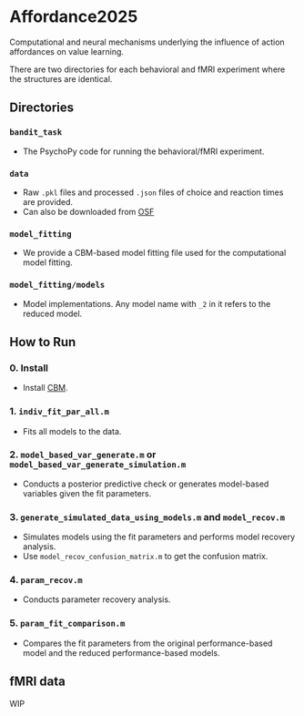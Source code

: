 # Affordance2025

Computational and neural mechanisms underlying the influence of action affordances on value learning.

There are two directories for each behavioral and fMRI experiment where the structures are identical.

## Directories

### `bandit_task`
- The PsychoPy code for running the behavioral/fMRI experiment.

### `data`
- Raw `.pkl` files and processed `.json` files of choice and reaction times are provided.
- Can also be downloaded from [OSF](https://osf.io/cvukp/?view_only=f2bd9f66ad604de09368eeec59996ea1)

### `model_fitting`
- We provide a CBM-based model fitting file used for the computational model fitting.

### `model_fitting/models`
- Model implementations. Any model name with `_2` in it refers to the reduced model.

## How to Run

### 0. Install
- Install [CBM](https://github.com/payampiray/cbm).

### 1. `indiv_fit_par_all.m`
- Fits all models to the data.

### 2. `model_based_var_generate.m` or `model_based_var_generate_simulation.m`
- Conducts a posterior predictive check or generates model-based variables given the fit parameters.

### 3. `generate_simulated_data_using_models.m` and `model_recov.m`
- Simulates models using the fit parameters and performs model recovery analysis.
- Use `model_recov_confusion_matrix.m` to get the confusion matrix.

### 4. `param_recov.m`
- Conducts parameter recovery analysis.

### 5. `param_fit_comparison.m`
- Compares the fit parameters from the original performance-based model and the reduced performance-based models.


## fMRI data

WIP
